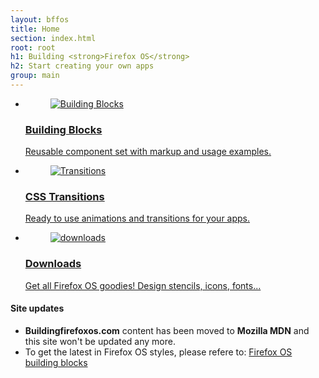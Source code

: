 ```yaml
---
layout: bffos
title: Home
section: index.html
root: root
h1: Building <strong>Firefox OS</strong>
h2: Start creating your own apps
group: main
---
```


<ul>
  <li id="building-blocks">
    <a class="cell" href="building-blocks">
      <figure>
        <img src="images/building_blocks.png" alt="Building Blocks" />
      </figure>
      <h3>Building Blocks</h3>
      <p>Reusable component set with markup and usage examples.</p>
    </a>
  </li>
  <li id="transitions">
    <a class="cell" href="transitions" >
      <figure>
        <img src="images/transitions.png" alt="Transitions" />
      </figure>
      <h3>CSS Transitions</h3>
      <p>Ready to use animations and transitions for your apps.</p>
    </a>
  </li>
  <li id="downloads">
    <a class="cell" href="downloads">
      <figure>
        <img src="images/downloads.png" alt="downloads" />
      </figure>
      <h3>Downloads</h3>
      <p>Get all Firefox OS goodies! Design stencils, icons, fonts...</p>
    </a>
  </li>
</ul>

#### Site updates

* **Buildingfirefoxos.com** content has been moved to **Mozilla MDN** and this site won't be updated any more.
* To get the latest in Firefox OS styles, please refere to: [Firefox OS building blocks](https://developer.mozilla.org/en-US/Apps/Design/Firefox_OS_building_blocks)

